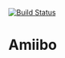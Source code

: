 [![Build Status](https://travis-ci.org/gellel/amiibo.svg?branch=master)](https://travis-ci.org/gellel/amiibo)

# Amiibo

